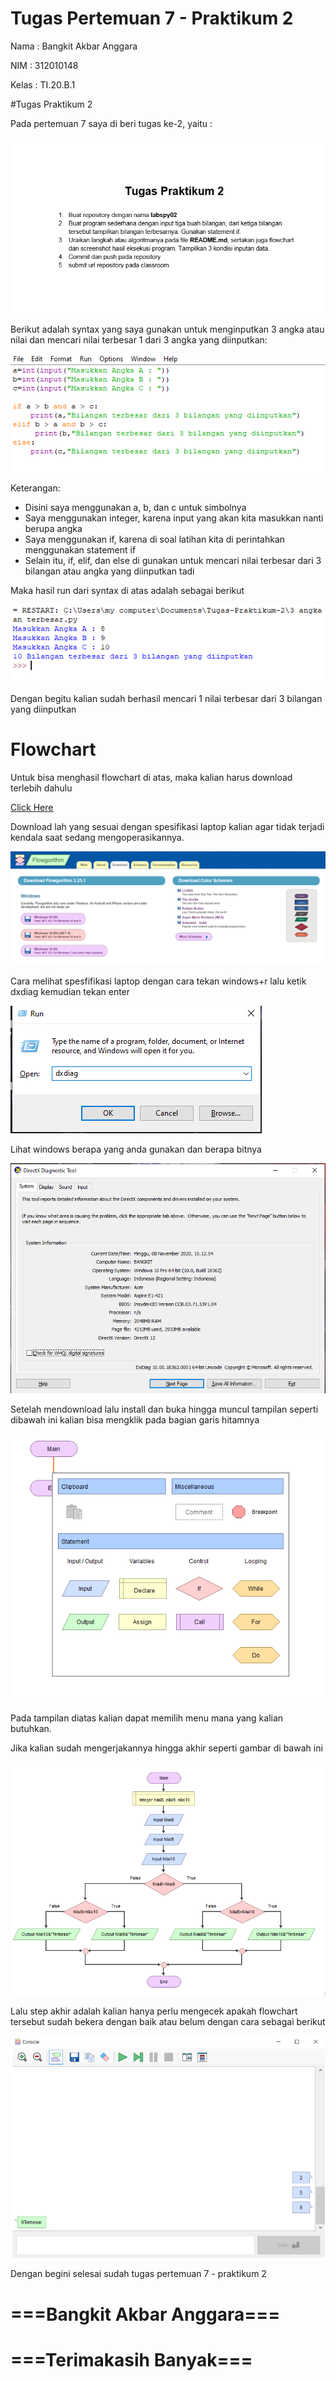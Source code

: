 # Tugas Pertemuan 7 - Praktikum 2

Nama : Bangkit Akbar Anggara

NIM : 312010148

Kelas : TI.20.B.1

#Tugas Praktikum 2

Pada pertemuan 7 saya di beri tugas ke-2, yaitu :

![tugas_latihan.PNG](Pic/tugas_latihan.PNG)

Berikut adalah syntax yang saya gunakan untuk menginputkan 3 angka atau nilai dan mencari nilai terbesar 1 dari 3 angka yang diinputkan:

![syntax_latihan.PNG](Pic/syntax_latihan.PNG)

Keterangan:
 - Disini saya menggunakan a, b, dan c untuk simbolnya
 - Saya menggunakan integer, karena input yang akan kita masukkan nanti berupa angka
 - Saya menggunakan if, karena di soal latihan kita di perintahkan menggunakan statement if
 - Selain itu, if, elif, dan else di gunakan untuk mencari nilai terbesar dari 3 bilangan atau angka yang diinputkan tadi
 
Maka hasil run dari syntax di atas adalah sebagai berikut

![hasil_latihan.PNG](Pic/hasil_latihan.PNG)

Dengan begitu kalian sudah berhasil mencari 1 nilai terbesar dari 3 bilangan yang diinputkan

# Flowchart

Untuk bisa menghasil flowchart di atas, maka kalian harus download terlebih dahulu

[Click Here](http://www.flowgorithm.org/download/)

Download lah yang sesuai dengan spesifikasi laptop kalian agar tidak terjadi kendala saat sedang mengoperasikannya.

![download.PNG](Pic/download.PNG)

Cara melihat spesfifikasi laptop dengan cara tekan windows+r lalu ketik dxdiag kemudian tekan enter

![dxdiag.PNG](Pic/dxdiag.PNG)

Lihat windows berapa yang anda gunakan dan berapa bitnya

![windows.PNG](Pic/windows.PNG)

Setelah mendownload lalu install dan buka hingga muncul tampilan seperti dibawah ini kalian bisa mengklik pada bagian garis hitamnya

![akbar.PNG](Pic/akbar.PNG)

Pada tampilan diatas kalian dapat memilih menu mana yang kalian butuhkan.

Jika kalian sudah mengerjakannya hingga akhir seperti gambar di bawah ini

![flowchart_latihan.PNG](Pic/flowchart_latihan.PNG)

Lalu step akhir adalah kalian hanya perlu mengecek apakah flowchart tersebut sudah bekera dengan baik atau belum dengan 
cara sebagai berikut

![akbar2.PNG](Pic/akbar2.PNG)

Dengan begini selesai sudah tugas pertemuan 7 - praktikum 2

# ===Bangkit Akbar Anggara===
# ===Terimakasih Banyak===
